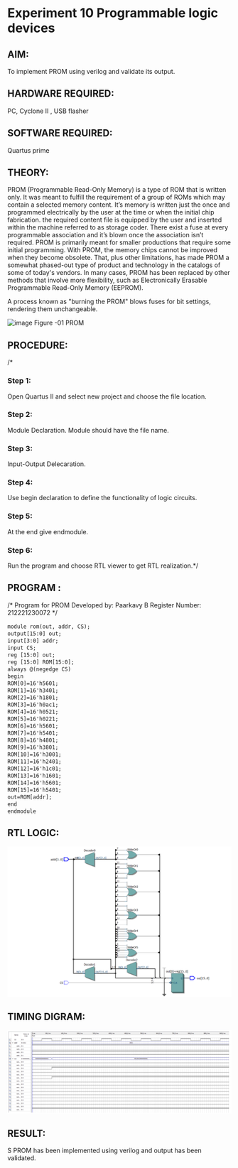 # Experiment 10 Programmable logic devices 
 
## AIM:

To implement PROM using verilog and validate its output.

## HARDWARE REQUIRED:

PC, Cyclone II , USB flasher

## SOFTWARE REQUIRED: 

Quartus prime

## THEORY:

PROM (Programmable Read-Only Memory) is a type of ROM that is written only. It was meant to fulfill the requirement of a group of ROMs which may contain a selected memory content. It’s memory is written just the once and programmed electrically by the user at the time or when the initial chip fabrication. the required content file is equipped by the user and inserted within the machine referred to as storage coder. There exist a fuse at every programmable association and it’s blown once the association isn’t required.
PROM is primarily meant for smaller productions that require some initial programming. With PROM, the memory chips cannot be improved when they become obsolete. That, plus other limitations, has made PROM a somewhat phased-out type of product and technology in the catalogs of some of today's vendors. In many cases, PROM has been replaced by other methods that involve more flexibility, such as Electronically Erasable Programmable Read-Only Memory (EEPROM).

A process known as "burning the PROM" blows fuses for bit settings, rendering them unchangeable.

![image](https://user-images.githubusercontent.com/36288975/172760743-04a59275-862b-4c42-8d08-8ecbca668c75.png)
Figure -01 PROM 
 
## PROCEDURE:

/* 
### Step 1:
Open Quartus II and select new project and choose the file location.
### Step 2:
Module Declaration. Module should have the file name.
### Step 3:
Input-Output Delecaration.
### Step 4:
Use begin declaration to define the functionality of logic circuits.
### Step 5:
At the end give endmodule.
### Step 6:
Run the program and choose RTL viewer to get RTL realization.*/

## PROGRAM :

/*
Program for PROM 
Developed by: Paarkavy B
Register Number: 212221230072 
*/

```
module rom(out, addr, CS);
output[15:0] out;
input[3:0] addr;
input CS;
reg [15:0] out;
reg [15:0] ROM[15:0];
always @(negedge CS)
begin
ROM[0]=16'h5601; 
ROM[1]=16'h3401;
ROM[2]=16'h1801; 
ROM[3]=16'h0ac1;
ROM[4]=16'h0521; 
ROM[5]=16'h0221;
ROM[6]=16'h5601; 
ROM[7]=16'h5401;
ROM[8]=16'h4801; 
ROM[9]=16'h3801;
ROM[10]=16'h3001; 
ROM[11]=16'h2401;
ROM[12]=16'h1c01; 
ROM[13]=16'h1601;
ROM[14]=16'h5601; 
ROM[15]=16'h5401;
out=ROM[addr];
end
endmodule
```

## RTL LOGIC:

![output](rom.png)  

## TIMING DIGRAM:

![output](td.png)

## RESULT:
S
PROM has been implemented using verilog and output has been validated.
